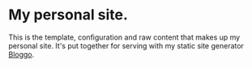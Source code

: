 # My personal site.

This is the template, configuration and raw content that makes up my personal site. It's put together for serving with my static site generator [Bloggo](https://github.com/askonomm/bloggo).
